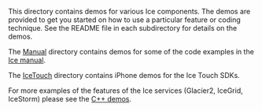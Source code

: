 This directory contains demos for various Ice components. The demos are provided to get you started on how to use a particular feature or coding technique. See the README file in each subdirectory for details on the demos.

The [Manual](./Manual) directory contains demos for some of the code examples in the [Ice manual](https://doc.zeroc.com/display/Ice/Ice+Manual).

The [IceTouch](./IceTouch) directory contains iPhone demos for the Ice Touch SDKs.

For more examples of the features of the Ice services (Glacier2, IceGrid, IceStorm) please see the [C++ demos](../cpp).
